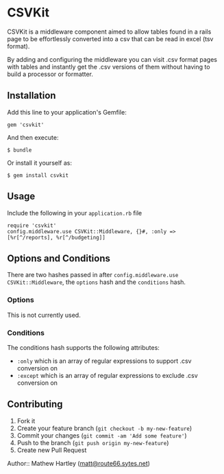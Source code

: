# CSVKit

CSVKit is a middleware component aimed to allow tables found in a rails page to be effortlessly converted into a csv that can be read in excel (tsv format).

By adding and configuring the middleware you can visit .csv format pages with tables and instantly get the .csv versions of them without having to build a processor or formatter.

## Installation

Add this line to your application's Gemfile:

    gem 'csvkit'

And then execute:

    $ bundle

Or install it yourself as:

    $ gem install csvkit

## Usage

Include the following in your `application.rb` file

    require 'csvkit'
    config.middleware.use CSVKit::Middleware, {}#, :only => [%r[^/reports], %r[^/budgeting]]

## Options and Conditions

There are two hashes passed in after `config.middleware.use CSVKit::Middleware`, the `options` hash and the `conditions` hash.

### Options

This is not currently used.


### Conditions

The conditions hash supports the following attributes:

* `:only` which is an array of regular expressions to support .csv conversion on
* `:except` which is an array of regular expressions to exclude .csv conversion on

## Contributing

1. Fork it
2. Create your feature branch (`git checkout -b my-new-feature`)
3. Commit your changes (`git commit -am 'Add some feature'`)
4. Push to the branch (`git push origin my-new-feature`)
5. Create new Pull Request

Author:: Mathew Hartley (<matt@route66.sytes.net>)
